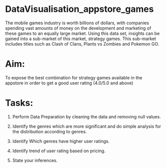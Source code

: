 # DataVisualisation_appstore_games

The mobile games industry is worth billions of dollars, with companies spending vast amounts of money on the development and marketing of these games to an equally large market. Using this data set, insights can be gained into a sub-market of this market, strategy games. This sub-market includes titles such as Clash of Clans, Plants vs Zombies and Pokemon GO.

 # Aim: 
To expose the best combination for strategy games available in the appstore in order to get a good user rating (4.0/5.0 and above) 

# Tasks:

1. Perform Data Preparation by cleaning the data and removing null values. 

2. Identify the genres which are more significant and do simple analysis for the distribution according to genres.

3. Identify Which genres have higher user ratings. 

4. Identify trend of user rating based on pricing.

5. State your inferences.
